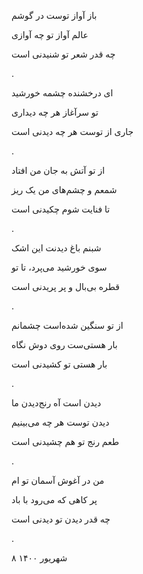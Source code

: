 <!--
.. title: دیدنی
.. slug: didani
.. date: 2021-08-31 09:43:59 UTC
.. tags: غزل, غزل‌واره
.. category: 
.. link: 
.. description: 
.. type: text
-->


باز آواز توست در گوشم

عالم آواز تو چه آوازی

چه قدر شعر تو شنیدنی است

.


ای درخشنده چشمه خورشید

تو سرآغاز هر چه دیداری

جاری از توست هر چه دیدنی است

.



از تو آتش به جان من افتاد

شمعم و چشم‌های من یک ریز

تا فنایت شوم چکیدنی است

.



شبنم باغ دیدنت این اشک

سوی خورشید می‌پرد، تا تو

قطره بی‌بال و پر پریدنی است

.



از تو سنگین شده‌است چشمانم

بار هستی‌ست روی دوش نگاه

بار هستی تو کشیدنی است

.


دیدن است آه رنج‌دیدن ما

دیدن توست هر چه می‌بینیم

طعم رنج تو هم چشیدنی است

.



من در آغوش آسمان تو ام

پر کاهی که می‌رود با باد

چه قدر دیدن تو دیدنی است


.


۸ شهریور ۱۴۰۰





